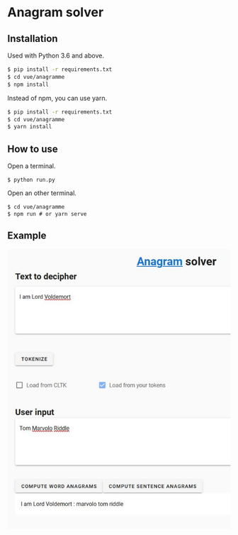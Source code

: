 # Anagram solver

## Installation

Used with Python 3.6 and above.

```bash
$ pip install -r requirements.txt
$ cd vue/anagramme
$ npm install
```

Instead of npm, you can use yarn.

```bash
$ pip install -r requirements.txt
$ cd vue/anagramme
$ yarn install
```

## How to use

Open a terminal.
```
$ python run.py
```

Open an other terminal.
```
$ cd vue/anagramme
$ npm run # or yarn serve
```

## Example
![Voldemort anagram](docs/anagram_voldemort.jpg)



